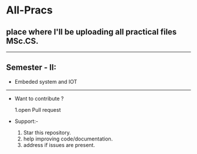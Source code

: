 # All-Pracs
## place where I'll be uploading all practical files MSc.CS.

---
## Semester - II: 
* Embeded system and IOT

---
- Want to contribute ?

    1.open Pull request

- Support:- 

    1. Star this repository.
    2. help improving code/documentation.
    3. address if issues are present.
